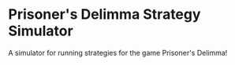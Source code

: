 # Prisoner's Delimma Strategy Simulator
A simulator for running strategies for the game Prisoner's Delimma!
